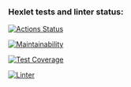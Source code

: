 ### Hexlet tests and linter status:
[![Actions Status](https://github.com/FedorPereverzev/python-project-lvl1/workflows/hexlet-check/badge.svg)](https://github.com/FedorPereverzev/python-project-lvl1/actions)

[![Maintainability](https://api.codeclimate.com/v1/badges/a99a88d28ad37a79dbf6/maintainability)](https://codeclimate.com/github/codeclimate/codeclimate/maintainability)

[![Test Coverage](https://api.codeclimate.com/v1/badges/a99a88d28ad37a79dbf6/test_coverage)](https://codeclimate.com/github/codeclimate/codeclimate/test_coverage)

[![Linter](https://github.com/FedorPereverzev/python-project-lvl1/actions/workflows/linter-check.yml/badge.svg)](https://github.com/FedorPereverzev/python-project-lvl1/actions)

